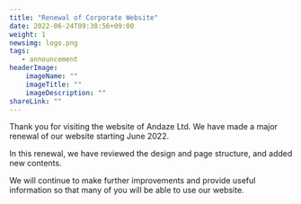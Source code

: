 ```yaml
---
title: "Renewal of Corporate Website"
date: 2022-06-24T09:38:56+09:00
weight: 1
newsimg: logo.png
tags:
   - announcement
headerImage:
    imageName: ""
    imageTitle: ""
    imageDescription: ""
shareLink: ""
---
```


Thank you for visiting the website of Andaze Ltd.
We have made a major renewal of our website starting June 2022.

In this renewal, we have reviewed the design and page structure, and added new contents.

We will continue to make further improvements and provide useful information so that many of you will be able to use our website.
